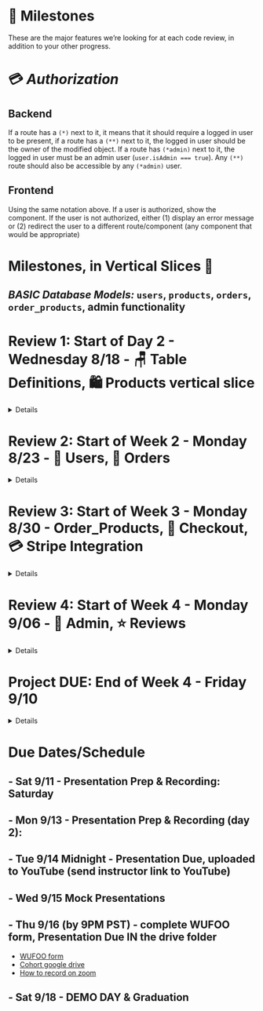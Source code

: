 # 🚗 Milestones

These are the major features we’re looking for at each code review, in addition to your other progress.

# 💳 _Authorization_

## Backend

If a route has a `(*)` next to it, it means that it should require a logged in user to be present, if a route has a `(**)` next to it, the logged in user should be the owner of the modified object. If a route has `(*admin)` next to it, the logged in user must be an admin user (`user.isAdmin === true`). Any `(**)` route should also be accessible by any `(*admin)` user.

## Frontend

Using the same notation above.
If a user is authorized, show the component. If the user is not authorized, either (1) display an error message or (2) redirect the user to a different route/component (any component that would be appropriate)

# Milestones, in Vertical Slices 🔪

## _BASIC Database Models:_ `users`, `products`, `orders`, `order_products`, admin functionality

# Review 1: Start of Day 2 - Wednesday 8/18 - 🪑 Table Definitions, 🛍️ Products vertical slice

<details>

## Table Definitions

### `products` table

- [ ] Create a `products` table definition with the following information:
  - [ ] id - serial; primary key
  - [ ] name - not null
  - [ ] description - not null
  - [ ] price - not null
  - [ ] imageURL - with a default value
  - [ ] inStock - not null; default value false
  - [ ] category - not null

### `users` table

- [ ] Create a `users` table definition with the following information:
  - [ ] id - serial; primary key
  - [ ] firstName - not null
  - [ ] lastName - not null
  - [ ] email - unique; not null; must be a valid email format
  - [ ] imageURL - with a default value
  - [ ] username - unique; not null
  - [ ] password - unique; not null
  - [ ] "isAdmin" - not null; default value false

### `orders` table

- [ ] Create an `orders` table definition with the following information:
  - [ ] id - serial; primary key
  - [ ] status - default value 'created'. (can be created, cancelled, completed) - also optionally, processing
    - _NOTE: An order with an `orders.status = 'created'` is synonymous with a "cart"_
  - [ ] "userId" - references users(id)
  - [ ] "datePlaced" - date

### `order_products` table

- [ ] Create an `order_products` table definition with the following information:
  - [ ] id - serial; primary key
  - [ ] "productId" - references products(id)
  - [ ] "orderId" - references orders(id)
  - [ ] price - not null
  - [ ] quantity - not null; default value 0

## Products

### Backend

#### Database Adapters

- [ ] `getProductById`
  - `getProductById(id)`
  - [ ] return the product
- [ ] `getAllProducts`
  - [ ] select and return an array of all products
- [ ] `createProduct`
  - `createProduct(product)`
  - [ ] return the new product

#### API Routes

- [ ] `GET /products`
  - [ ] Send back a list of all products in the database
- [ ] `GET /product/:productId`
  - [ ] Look up a product by id and send it back

### Frontend

- [ ] Write a component for a single product
- [ ] Display the single product component when the url matches `/product/:productId`
- [ ] Add links to each single product card/name in the list that can be used to navigate to the `/product/:productId` route
- [ ] Write a component to display a list of all products (you might be able to reuse the single product component)
- [ ] Display the all-products component when the url matches `/products`
- [ ] Add links to the navbar that can be used to navigate to the `/products` route

### Deployment

- [ ] Deploy the `dev` branch of your app. Either through auto-deployment on Heroku, or through pushing to the Heroku remote via the heroku CLI (i.e. `git push heroku`);

Congrats! You have completed your first vertical slice! Make sure to `commit -m "feat(products): Add All Products and Single Products"` before moving on!

</details>

# Review 2: Start of Week 2 - Monday 8/23 - 🧑 Users, 🛒 Orders

<details>

## Users

### Backend

#### Database Adapters

- [ ] `createUser`
  - `createUser({ username, password })`
  - [ ] make sure to hash the password before storing it to the database
- [ ] `getUser`
  - `getUser({ username, password })`
  - [ ] this should be able to verify the password against the hashed password
- [ ] `getAllUsers`
  - `getAllUsers()`
  - [ ] select all users. Return the user objects.
  - [ ] do NOT return the passwords
- [ ] `getUserById`
  - `getUserById(id)`
  - [ ] select a user using the user's ID. Return the user object.
  - [ ] do NOT return the password
- [ ] `getUserByUsername`
  - `getUserByUsername(username)`
  - [ ] select a user using the user's username. Return the user object.

#### API Routes

- [ ] `POST /users/register`
  - [ ] Create a new user. Require `username` and `password`, and hash password before saving user to DB. Require all passwords to be at least 8 characters long.
  - [ ] Throw errors for duplicate `username`, or password-too-short.
- [ ] `POST /users/login`
  - [ ] Log in the user. Require `username` and `password`, and verify that plaintext login password matches the saved hashed password before returning a JSON Web Token.
  - [ ] Keep the `id` and `username` in the token.
- [ ] `GET /users/me` `(*)`
  - [ ] Send back the logged-in user's data if a valid token is supplied in the header.

#### Frontend

- [ ] Write a component for login
- [ ] Write a component for register
- [ ] Display the login/register components when the user is not logged in (either when url matches `/account/login` or `/account/register` OR as a modal, or just at the top of the page).
- [ ] Add links to the navbar that can be used to navigate to the `/account/login` or `/account/register` components
- [ ] Add a logout button that removes the token/user data from state and localstorage.
- [ ] Write a component for a single user's data
- [ ] Display the single user component when the url matches `/account` `(*)`

Nice! You have completed another vertical slice! Make sure to `commit -m "feat(users): Login/Register"` before moving on!

## Orders

### Backend

#### Database Adapters

- [ ] `getOrderById`
  - `getOrderById(id)`
  - [ ] return the order, include the order's products
- [ ] `getAllOrders`
  - [ ] select and return an array of orders, include their products
- [ ] `getOrdersByUser`
  - `getOrdersByUser({ id })`
  - [ ] select and return an array of orders made by user, include their products
- [ ] `getOrdersByProduct`
  - `getOrdersByProduct({ id })`
  - [ ] select and return an array of orders which have a specific `productId` in their `order_products` join, include their products
- [ ] `getCartByUser`
  - `getCartByUser({ id })` or `getCartByUser(user)`
  - [ ] select one user's order (look up by `orders."userId"`)
  - [ ] ...an order that that has status = created
  - [ ] return the order, include the order's products
- [ ] `createOrder`
  - `createOrder({ status, userId })`
  - [ ] create and return the new order

#### API Routes

- [ ] `GET /orders` `(*admin)`
  - Return a list of orders, include the products with them
- [ ] `GET /orders/cart` `(*)`
  - Return the current user's order with `status='created'` (synonymous to a 'cart'). Use database adapter `getCartByUser`
- [ ] `POST /orders` `(*)`
  - Create a new order. Should initially be status = created.
- [ ] `GET /users/:userId/orders` `(**)`
  - Get a list of orders for a particular user.

### Frontend

- [ ] Write a component for a single order's data
- [ ] Display the single order component when the url matches `/orders/:orderId` `(**)`
- [ ] Display the cart (using the single order component with the current user's in-progress order. Use the api call `GET /orders/cart`) when the url matches `/cart` `(*)`
- [ ] Add "view cart" button to the navbar that can be used to navigate to the `/cart` route `(*)`

</details>

# Review 3: Start of Week 3 - Monday 8/30 - Order_Products, 🛒 Checkout, 💳 Stripe Integration

<details>

## Order Products

### Backend

#### Database Adapters

- [ ] `getOrderProductById`
  - `getOrderProductById(id)`
  - [ ] return the `order_products`
- [ ] `addProductToOrder`
  - `addProductToOrder({ orderId, productId, price, quantity })`
  - [ ] if the `productId` is NOT on the `order` yet, create a new `order_products`
  - [ ] update the `order_products` quantity (add passed-in quantity to the current `order_products` quantity)
  - [ ] update the `order_products` price
  - [ ] return the `order_products`
- [ ] `updateOrderProduct`
  - `updateOrderProduct({ id, price, quantity })`
  - [ ] Find the order with `id` equal to the passed in `id`
  - [ ] Update the `price` or `quantity` as necessary
- [ ] `destroyOrderProduct`
  - `destroyOrderProduct(id)`
  - [ ] remove the single identified `order_products` from database

#### API Routes

- [ ] `POST /orders/:orderId/products` `(**)`
  - Add a single product to an order (using `order_products`). Prevent duplication on `("orderId", "productId")` pair. If product already exists on order, increment quantity and update price.
- [ ] `PATCH /order_products/:orderProductId` `(**)`
  - [ ] Update the quantity or price on the order product
- [ ] `DELETE /order_products/:orderProductId` `(**)`
  - [ ] Remove a product from a order, use hard delete

#### Frontend

- [ ] For each product NOT in cart
  - [ ] Create add-to-cart button
    - [ ] Up to you if you want this to increment previously-existing product quantity.
    - [ ] Up to you if you want this to increment previously-existing product quantity.
- [ ] For each product CURRENTLY in cart
  - [ ] Create remove-from-cart button
  - [ ] Create edit quantity drop-down
- [ ] Add Cart persistence
  - [ ] (DONE in Review 2 above) for authenticated (logged in) users, using the database.
  - [ ] for unauthenticated (guest) using localStorage.
  - [ ] bonus: add ability to "merge" the localStorage cart with the database cart once a user logs in.

## Checkout

### Backend

#### Orders - Database Adapters

- [ ] `updateOrder`
  - `updateOrder({ id, status, userId })`
  - [ ] Find the order with `id` equal to the passed in `id`
  - [ ] Don't update the order `id`, but do update the `status` and/or `userId`, as necessary
  - [ ] Return the updated order
- [ ] `completeOrder`
  - `completeOrder({ id })`
  - [ ] Find the order with `id` equal to the passed in `id`
  - [ ] Only update the `status` to `completed`
  - [ ] Return the updated order
- [ ] `cancelOrder`
  - `cancelOrder(id)`
  - [ ] Update the order's status to `cancelled`

#### Orders - API Routes

- [ ] `PATCH /orders/:orderId` `(**)`
  - Update an order, notably change status
- [ ] `DELETE /orders/:orderId` `(**)`
  - Update the order's status to `cancelled`

### Frontend

- [ ] Write a component to display a checkout experience
  - [ ] Display user data (perhaps reusing the single-user component)
  - [ ] Display cart data (perhaps reusing the single-order component)
  - [ ] Create a "Complete Order" button
    - [ ] Updates the order status to completed
    - [ ] Credit Card integration is in a future tier
    - [ ] Display a success message, confirming the order status is now completed.
  - [ ] Create a "Cancel Order" button
    - [ ] Updates the order status to cancelled
    - [ ] Display a success message, confirming the order is cancelled.
    - [ ] Optionally, redirect user to another route (home?)
- [ ] Display the checkout component when the url matches `/cart/checkout` `(*)`

## Stripe

#### Frontend

- [ ] Integrate Stripe
  - [ ] For client side, use Stripe's prebuilt [Checkout](https://stripe.com/docs/checkout/tutorial) form, ideally with the "Custom" strategy. We recommend [react-stripe-checkout](https://www.npmjs.com/package/react-stripe-checkout) in this case. Build a custom form and communicate with Stripe & your server via [Stripe.js](https://stripe.com/docs/custom-form).
  - [ ] For server side, use the [`stripe`](https://stripe.com/docs/libraries#node-library) npm library ([API docs here](https://stripe.com/docs/api/node), [tutorial here](https://stripe.com/docs/charges)) to accept tokens from your front-end app and send charges via the Stripe API.

</details>

# Review 4: Start of Week 4 - Monday 9/06 - 💼 Admin, ⭐ Reviews

<details>

## Admin

### Backend

#### Database Adapters

- [ ] `destroyProduct`
  - `destroyProduct({ id })`
  - [ ] hard delete a product.
  - [ ] make sure to delete all the `order_products` whose product is the one being deleted.
  - [ ] make sure the `orders` for the `order_products` being deleted do not have a status = completed
- [ ] `updateProduct`
  - `updateProduct(product)`
  - [ ] don't try to update the `id`
  - [ ] do update the other fields (name, description, etc)
  - [ ] return the updated product
- [ ] `updateUser`
  - `updateUser(user)`
  - [ ] don't try to update the `id`
  - [ ] do update the other fields (name, email, "isAdmin" etc)
  - [ ] return the updated user

#### API Routes

- [ ] `GET /users` `(*admin)`
  - Send back all users
- [ ] `POST /products` `(*admin)`
      Only admins can create a new product
- [ ] `DELETE /products/:productId` `(*admin)`
      Only admins can delete a product
- [ ] `PATCH /products/:productId` `(*admin)`
      Only admins can update a product
- [ ] `GET /products/:productId/orders` `(*admin)`
      Get a list of all orders which have that product in them
- [ ] `PATCH /users/:userId` `(*admin)`
      Only admins can update a user

#### Frontend

- [ ] Admin - Users
  - [ ] Write a component to display a list of all users
    - [ ] Display the all-users component when the url matches `/users` `(*admin)`
    - [ ] Add links to the navbar that can be used to navigate to the `/users` component `(*admin)`
  - [ ] Write a component to display a single user
    - [ ] Add a form to update the user in the component (notably, add ability to change "isAdmin" on any user)
    - [ ] Display the single-user component when the url matches `/users/:userId` `(*admin)`
    - [ ] Make a username clickable in the users list that can be used to navigate to the `/users/:userId` component `(*admin)`
  - [ ] Write a form component to add a single user
    - [ ] Display the add-user component when the url matches `/users/add` `(*admin)`
- [ ] Admin - Orders - Display the multiple orders component (already written) when the url matches `/orders`, this time showing ALL users' orders `(*admin)`
- [ ] Admin - Products
  - [ ] Write and display a component to create a new product
  - [ ] Write and display a component to edit a product
  - [ ] Add "delete product" button to products list

## Product Reviews

### `reviews` table

- [ ] Create a `reviews` table definition with the following information:
  - [ ] id - serial; primary key
  - [ ] title - not null
  - [ ] content - not null - must be at least x characters and no longer than y characters
  - [ ] stars - integer not null (0 through 5)
  - [ ] "userId" - references users(id)
  - [ ] "productId" - references products(id)

### Frontend

- Ability to create/update/delete reviews for authenticated users
- For each product, in list view
  - Display number ofreviews
  - Display average stars
- For each product, in single view
  - Display list of reviews, each showing title, content, user, stars

## Other Functionality

### Orders

#### Frontend

- Loading messages for all fetches
- Paginate product data
- Logged In Users - Orders
  - Write a component to display all orders pertaining to the user (order history)
  - Display the all-orders component when the url matches `/orders` `(*)`
  - Email Confirmation
  - Filter products with a search field
- Admin
  - Trigger password reset for user

</details>

# Project DUE: End of Week 4 - Friday 9/10

<details>

- Finishing touches
- Correcting items identified in last code review
- NO big breaking changes.

</details>

# Due Dates/Schedule

## - Sat 9/11 - Presentation Prep & Recording: Saturday

## - Mon 9/13 - Presentation Prep & Recording (day 2):

## - Tue 9/14 Midnight - Presentation Due, uploaded to YouTube (send instructor link to YouTube)

## - Wed 9/15 Mock Presentations

## - Thu 9/16 (by 9PM PST) - complete WUFOO form, Presentation Due IN the drive folder

- [WUFOO form](https://fullstackacademy.wufoo.com/forms/shd445r0y522cn/)
- [Cohort google drive](https://drive.google.com/drive/folders/1GZdZUDqR_nHMBeZCtu6yBK8D0ZO8bi9E)
- [How to record on zoom](https://docs.google.com/document/d/1MRKbaVVBwiRe690GbDw1sobhTrkr4rDaa144GUWfrxg/edit)

## - Sat 9/18 - DEMO DAY & Graduation
